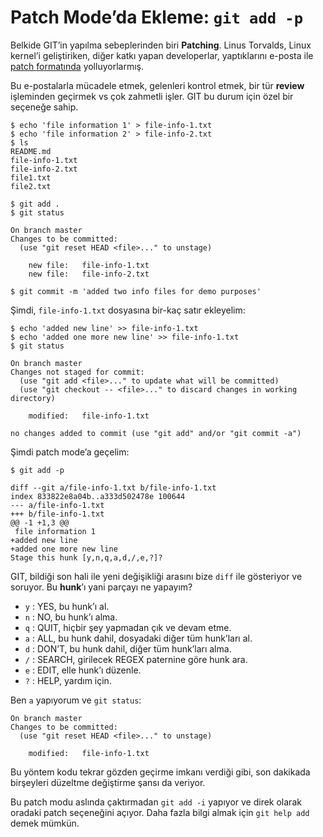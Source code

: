 # Patch Mode’da Ekleme: `git add -p`

Belkide GIT’in yapılma sebeplerinden biri **Patching**. Linus Torvalds, Linux
kernel’i geliştiriken, diğer katkı yapan developerlar, yaptıklarını e-posta ile 
[patch formatında][1] yolluyorlarmış.

Bu e-postalarla mücadele etmek, gelenleri kontrol etmek, bir tür **review**
işleminden geçirmek vs çok zahmetli işler. GIT bu durum için özel bir seçeneğe
sahip.

    $ echo 'file information 1' > file-info-1.txt
    $ echo 'file information 2' > file-info-2.txt
    $ ls
    README.md
    file-info-1.txt
    file-info-2.txt
    file1.txt
    file2.txt
    
    $ git add .
    $ git status
    
    On branch master
    Changes to be committed:
      (use "git reset HEAD <file>..." to unstage)
      
    	new file:   file-info-1.txt
    	new file:   file-info-2.txt
        
    $ git commit -m 'added two info files for demo purposes'

Şimdi, `file-info-1.txt` dosyasına bir-kaç satır ekleyelim:

    $ echo 'added new line' >> file-info-1.txt
    $ echo 'added one more new line' >> file-info-1.txt
    $ git status
    
    On branch master
    Changes not staged for commit:
      (use "git add <file>..." to update what will be committed)
      (use "git checkout -- <file>..." to discard changes in working directory)
      
    	modified:   file-info-1.txt
        
    no changes added to commit (use "git add" and/or "git commit -a")

Şimdi patch mode’a geçelim:

    $ git add -p
    
    diff --git a/file-info-1.txt b/file-info-1.txt
    index 833822e8a04b..a333d502478e 100644
    --- a/file-info-1.txt
    +++ b/file-info-1.txt
    @@ -1 +1,3 @@
     file information 1
    +added new line
    +added one more new line
    Stage this hunk [y,n,q,a,d,/,e,?]?

GIT, bildiği son hali ile yeni değişikliği arasını bize `diff` ile gösteriyor
ve soruyor. Bu **hunk**’ı yani parçayı ne yapayım?

* `y` : YES, bu hunk’ı al.
* `n` : NO, bu hunk’ı alma.
* `q` : QUIT, hiçbir şey yapmadan çık ve devam etme.
* `a` : ALL, bu hunk dahil, dosyadaki diğer tüm hunk’ları al.
* `d` : DON’T, bu hunk dahil, diğer tüm hunk’ları alma.
* `/` : SEARCH, girilecek REGEX paternine göre hunk ara.
* `e` : EDIT, elle hunk’ı düzenle.
* `?` : HELP, yardım için.

Ben `a` yapıyorum ve `git status`:

    On branch master
    Changes to be committed:
      (use "git reset HEAD <file>..." to unstage)
      
    	modified:   file-info-1.txt

Bu yöntem kodu tekrar gözden geçirme imkanı verdiği gibi, son dakikada
birşeyleri düzeltme değiştirme şansı da veriyor.

Bu patch modu aslında çaktırmadan `git add -i` yapıyor ve direk olarak oradaki
patch seçeneğini açıyor. Daha fazla bilgi almak için `git help add` demek
mümkün.


[1]: https://en.wikipedia.org/wiki/Patch_(Unix)